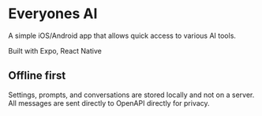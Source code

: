 # Everyones AI

A simple iOS/Android app that allows quick access to various AI tools.

Built with Expo, React Native

## Offline first

Settings, prompts, and conversations are stored locally and not on a server.
All messages are sent directly to OpenAPI directly for privacy.
